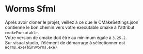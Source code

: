 # Worms Sfml

Après avoir cloner le projet, veillez à ce que le CMakeSettings.json contienne le bon chemin vers votre executable cmake à l'attribut `cmakeExecutable`.  
Votre version de cmake doit être au minimum égale à `3.25.2`.  
Sur visual studio, l'élément de démarrage à sélectionner est `Worms.exe(bin\Worms.exe)`  
